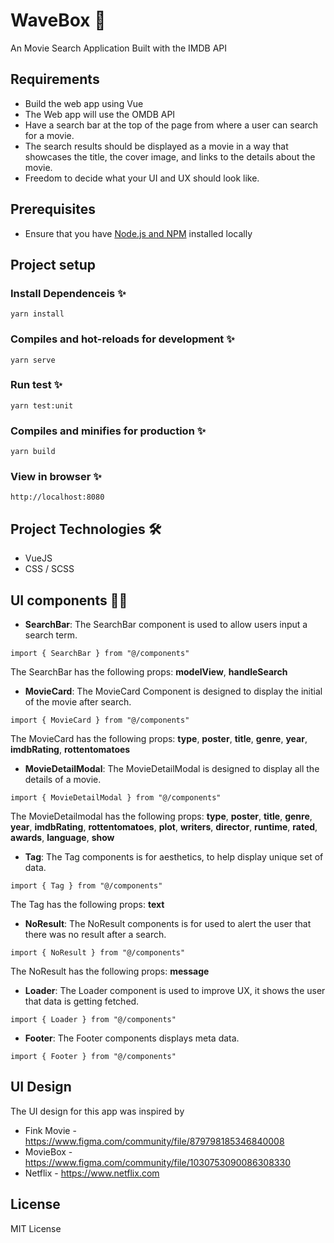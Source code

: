 # WaveBox 🦋

An Movie Search Application Built with the IMDB API

## Requirements

- Build the web app using Vue
- The Web app will use the OMDB API
- Have a search bar at the top of the page from where a user can search for a movie.
- The search results should be displayed as a movie in a way that showcases the title, the cover image, and links to the details about the movie.
- Freedom to decide what your UI and UX should look like.

## Prerequisites

- Ensure that you have [Node.js and NPM](https://nodejs.org/en/) installed locally

## Project setup

### Install Dependenceis ✨

```
yarn install
```

### Compiles and hot-reloads for development ✨

```
yarn serve
```

### Run test ✨

```
yarn test:unit
```

### Compiles and minifies for production ✨

```
yarn build
```

### View in browser ✨

```
http://localhost:8080
```

## Project Technologies 🛠
- VueJS
- CSS / SCSS

## UI components 💅🏽

- **SearchBar**: The SearchBar component is used to allow users input a search term.

```
import { SearchBar } from "@/components"
```

The SearchBar has the following props: **modelView**, **handleSearch**

- **MovieCard**: The MovieCard Component is designed to display the initial of the movie after search.

```
import { MovieCard } from "@/components"
```

The MovieCard has the following props: **type**, **poster**, **title**, **genre**, **year**, **imdbRating**, **rottentomatoes**

- **MovieDetailModal**: The MovieDetailModal is designed to display all the details of a movie.

```
import { MovieDetailModal } from "@/components"
```

The MovieDetailmodal has the following props: **type**, **poster**, **title**, **genre**, **year**, **imdbRating**, **rottentomatoes**, **plot**, **writers**, **director**, **runtime**, **rated**, **awards**, **language**, **show**

- **Tag**: The Tag components is for aesthetics, to help display unique set of data.

```
import { Tag } from "@/components"
```

The Tag has the following props: **text**

- **NoResult**: The NoResult components is for used to alert the user that there was no result after a search.

```
import { NoResult } from "@/components"
```

The NoResult has the following props: **message**

- **Loader**: The Loader component is used to improve UX, it shows the user that data is getting fetched.

```
import { Loader } from "@/components"
```

- **Footer**: The Footer components displays meta data.

```
import { Footer } from "@/components"
```
## UI Design

The UI design for this app was inspired by 

- Fink Movie - https://www.figma.com/community/file/879798185346840008
- MovieBox - https://www.figma.com/community/file/1030753090086308330
- Netflix - https://www.netflix.com

## License

MIT License
